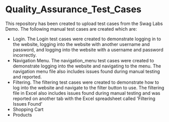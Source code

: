 # Quality_Assurance_Test_Cases
This repository has been created to upload test cases from the Swag Labs Demo. The following manual test cases are created which are:
- Login. The Login test cases were created to demonstrate logging in to the website, logging into the website with another username and password, and logging into the website with a username and password incorrectly. 
- Navigation Menu. The navigation_menu test cases were created to demonstrate logging into the website and navigating to the menu. The navigation menu file also includes issues found during manual testing and reported.
- Filtering. The filtering test cases were created to demonstrate how to log into the website and navigate to the filter button to use. The filtering file in Excel also includes issues found during manual testing and was reported on another tab with the Excel spreadsheet called 'Filtering Issues Found'
- Shopping Cart
- Products

